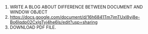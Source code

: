 1. WRITE A BLOG ABOUT DIFFERENCE BETWEEN DOCUMENT AND WINDOW OBJECT
2. https://docs.google.com/document/d/16h6841Tm7jmTUxI8yj8e-Bo6lqdp02CxlgTyj4he6ls/edit?usp=sharing
3. DOWNLOAD PDF FILE.
